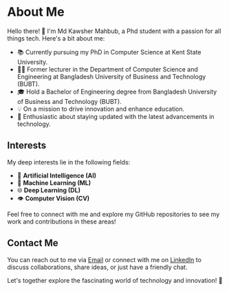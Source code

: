 # About Me

Hello there! 👋 I'm Md Kawsher Mahbub, a Phd student with a passion for all things tech. Here's a bit about me:

- 📚 Currently pursuing my PhD in Computer Science at Kent State University.
- 👨‍🏫 Former lecturer in the Department of Computer Science and Engineering at Bangladesh University of Business and Technology (BUBT).
- 🎓 Hold a Bachelor of Engineering degree from Bangladesh University of Business and Technology (BUBT).
- 💡 On a mission to drive innovation and enhance education.
- 🌟 Enthusiastic about staying updated with the latest advancements in technology.

## Interests

My deep interests lie in the following fields:

- 🤖 **Artificial Intelligence (AI)**
- 🧠 **Machine Learning (ML)**
- 🌐 **Deep Learning (DL)**
- 👁️ **Computer Vision (CV)**

Feel free to connect with me and explore my GitHub repositories to see my work and contributions in these areas!

## Contact Me

You can reach out to me via [Email](mailto:mmahbub@kent.edu) or connect with me on [LinkedIn](https://www.linkedin.com/in/kawsher-mahbub/) to discuss collaborations, share ideas, or just have a friendly chat.

Let's together explore the fascinating world of technology and innovation! 🚀
